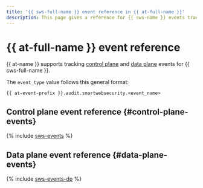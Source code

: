 ```yaml
---
title: '{{ sws-full-name }} event reference in {{ at-full-name }}'
description: This page gives a reference for {{ sws-name }} events tracked in {{ at-name }}.
---
```


# {{ at-full-name }} event reference

{{ at-name }} supports tracking [control plane](../audit-trails/concepts/format.md) and [data plane](../audit-trails/concepts/format-data-plane.md) events for {{ sws-full-name }}.

The `event_type` value follows this general format:

```text
{{ at-event-prefix }}.audit.smartwebsecurity.<event_name>
```

## Control plane event reference {#control-plane-events}

{% include [sws-events](../_includes/audit-trails/events/sws-events.md) %}

## Data plane event reference {#data-plane-events}

{% include [sws-events-dp](../_includes/audit-trails/events/sws-events-dp.md) %}
